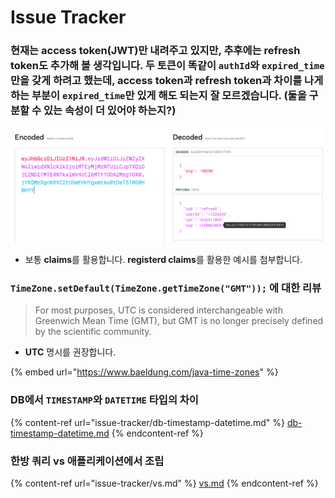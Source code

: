 # Issue Tracker

### 현재는 access token(JWT)만 내려주고 있지만, 추후에는 refresh token도 추가해 볼 생각입니다. 두 토큰이 똑같이 `authId`와 `expired_time`만을 갖게 하려고 했는데, access token과 refresh token과 차이를 나게하는 부분이 `expired_time`만 있게 해도 되는지 잘 모르겠습니다. (둘을 구분할 수 있는 속성이 더 있어야 하는지?)

![](<../../../.gitbook/assets/image (5).png>)

* 보통 **claims**를 활용합니다. **registerd claims**를 활용한 예시를 첨부합니다.

### `TimeZone.setDefault(TimeZone.getTimeZone("GMT"));` 에 대한 리뷰

> For most purposes, UTC is considered interchangeable with Greenwich Mean Time (GMT), but GMT is no longer precisely defined by the scientific community.

* **UTC** 명시를 권장합니다.

{% embed url="https://www.baeldung.com/java-time-zones" %}

### DB에서 `TIMESTAMP`와 `DATETIME` 타입의 차이

{% content-ref url="issue-tracker/db-timestamp-datetime.md" %}
[db-timestamp-datetime.md](issue-tracker/db-timestamp-datetime.md)
{% endcontent-ref %}

### 한방 쿼리 vs 애플리케이션에서 조립

{% content-ref url="issue-tracker/vs.md" %}
[vs.md](issue-tracker/vs.md)
{% endcontent-ref %}
